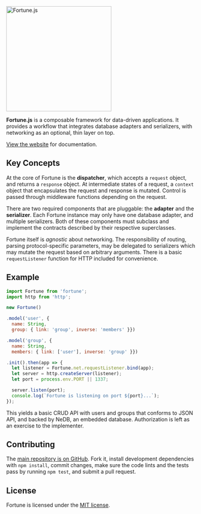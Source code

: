 <a href="http://fortunejs.com">
  <img alt="Fortune.js" src="https://fortunejs.github.io/fortune-website/assets/fortune_logo.svg" width="280">
</a>

**Fortune.js** is a composable framework for data-driven applications. It provides a workflow that integrates database adapters and serializers, with networking as an optional, thin layer on top.

[View the website](http://fortunejs.com) for documentation.

## Key Concepts

At the core of Fortune is the **dispatcher**, which accepts a `request` object, and returns a `response` object. At intermediate states of a request, a `context` object that encapsulates the request and response is mutated. Control is passed through middleware functions depending on the request.

There are two required components that are pluggable: the **adapter** and the **serializer**. Each Fortune instance may only have one database adapter, and multiple serializers. Both of these components must subclass and implement the contracts described by their respective superclasses.

Fortune itself is *agnostic* about networking. The responsibility of routing, parsing protocol-specific parameters, may be delegated to serializers which may mutate the request based on arbitrary arguments. There is a basic `requestListener` function for HTTP included for convenience.

## Example

```js
import Fortune from 'fortune';
import http from 'http';

new Fortune()

.model('user', {
  name: String,
  group: { link: 'group', inverse: 'members' }})

.model('group', {
  name: String,
  members: { link: ['user'], inverse: 'group' }})

.init().then(app => {
  let listener = Fortune.net.requestListener.bind(app);
  let server = http.createServer(listener);
  let port = process.env.PORT || 1337;

  server.listen(port);
  console.log(`Fortune is listening on port ${port}...`);
});

```

This yields a basic CRUD API with users and groups that conforms to JSON API, and backed by NeDB, an embedded database. Authorization is left as an exercise to the implementer.

## Contributing

The [main repository is on GitHub](https://github.com/fortunejs/fortune). Fork it, install development dependencies with `npm install`, commit changes, make sure the code lints and the tests pass by running `npm test`, and submit a pull request.

## License

Fortune is licensed under the [MIT license](https://raw.githubusercontent.com/fortunejs/fortune/rewrite/LICENSE).
